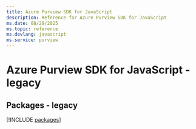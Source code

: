 ```yaml
---
title: Azure Purview SDK for JavaScript
description: Reference for Azure Purview SDK for JavaScript
ms.date: 08/29/2025
ms.topic: reference
ms.devlang: javascript
ms.service: purview
---
```

# Azure Purview SDK for JavaScript - legacy
## Packages - legacy
[!INCLUDE [packages](purview-index.md)]